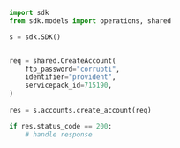 <!-- Start SDK Example Usage -->
```python
import sdk
from sdk.models import operations, shared

s = sdk.SDK()


req = shared.CreateAccount(
    ftp_password="corrupti",
    identifier="provident",
    servicepack_id=715190,
)
    
res = s.accounts.create_account(req)

if res.status_code == 200:
    # handle response
```
<!-- End SDK Example Usage -->